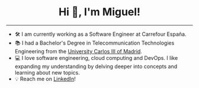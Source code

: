 <h1 align="center">
  Hi 👋, I'm Miguel!
</h1>

<hr>

- 🛠️ I am currently working as a Software Engineer at Carrefour España.
- 📚 I had a Bachelor's Degree in Telecommunication Technologies Engineering from the <a href="https://www.uc3m.es/Inicio">University Carlos III of Madrid</a>.
- 💻 I love software engineering, cloud computing and DevOps. I like expanding my understanding by delving deeper into concepts and learning about new topics.
- 💡 Reach me on <a href="https://www.linkedin.com/in/miguel-lopezrios">LinkedIn</a>!
